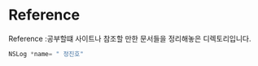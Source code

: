 # Reference





Reference :공부할떄 사이트나 참조할 만한 문서들을 정리해놓은 디렉토리입니다.

```objective-C 
NSLog *name= " 정진호"






